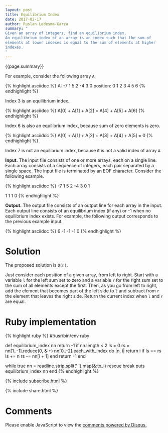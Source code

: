 ```yaml
---
layout: post
title: Equilibrium Index
date: 2017-02-17
author: Ruslan Ledesma-Garza
summary: "
Given an array of integers, find an equilibrium index.
An equilibrium index of an array is an index such that the sum of
elements at lower indexes is equal to the sum of elements at higher
indexes.
"
---
```


{{page.summary}}

For example, consider the following array `A`.

{% highlight asciidoc %}
       A: -7  1  5  2 -4  3  0
position:  0  1  2  3  4  5  6
{% endhighlight %}

Index 3 is an equilibrium index.

{% highlight asciidoc %}
A[0] + A[1] + A[2] = A[4] + A[5] + A[6]
{% endhighlight %}

Index 6 is also an equilibrium index, because sum of zero elements is zero.

{% highlight asciidoc %}
A[0] + A[1] + A[2] + A[3] + A[4] + A[5] = 0
{% endhighlight %}

Index 7 is not an equilibrium index, because it is not a valid index of array `A`.

**Input.**
The input file consists of one or more arrays, each on a single line.
Each array consists of a sequence of integers, each pair separated by
a single space.  The input file is terminated by an EOF
character. Consider the following example.

{% highlight asciidoc %}
-7  1  5  2 -4  3  0
1

1 1
1 0
{% endhighlight %}

**Output.**
The output file consists of an output line for each array in the
input. Each output line consists of an equilibrium index (if any) or
-1 when no equilibrium index exists. For example, the following output
corresponds to the previous example input.

{% highlight asciidoc %}
6
-1
-1
-1
0
{% endhighlight %}

# Solution

The proposed solution is `O(n)`.

Just consider each position of a given array, from left to
right. Start with a variable `l` for the left sum set to zero and a
variable `r` for the right sum set to the sum of all elements except the
first. Then, as you go from left to right, add the element that
becomes part of the left side to `l` and subtract from `r` the element that
leaves the right side. Return the current index when `l` and `r` are equal.

# Ruby implementation

{% highlight ruby %}
#!/usr/bin/env ruby

def equilibrium_index nn
  return -1 if nn.length < 2
  ls = 0
  rs = nn[1..-1].reduce(0, &:+)
  nn[0..-2].each_with_index do |n, i|
    return i if ls == rs
    ls += n
    rs -= nn[i + 1]
  end
  return -1
end

while true
  nn = readline.strip.split(' ').map(&:to_i) rescue break
  puts equilibrium_index nn
end
{% endhighlight %}

{% include subscribe.html %}

{% include share.html %}

# Comments

<div id="disqus_thread"></div>
<script>
    /**
     *  RECOMMENDED CONFIGURATION VARIABLES: EDIT AND UNCOMMENT THE SECTION BELOW TO INSERT DYNAMIC VALUES FROM YOUR PLATFORM OR CMS.
     *  LEARN WHY DEFINING THESE VARIABLES IS IMPORTANT: https://disqus.com/admin/universalcode/#configuration-variables
     */
    var disqus_config = function () {
        this.page.url = 'http://ruslanledesma.com/2017/02/17/equilibrium-index.html';  // Replace PAGE_URL with your page's cbanonical URL variable
        this.page.identifier = '2017-02-17-equilibrium-index'; // Replace PAGE_IDENTIFIER with your page's unique identifier variable
    };
    (function() {  // DON'T EDIT BELOW THIS LINE
        var d = document, s = d.createElement('script');

        s.src = '//definecode.disqus.com/embed.js';

        s.setAttribute('data-timestamp', +new Date());
        (d.head || d.body).appendChild(s);
    })();
</script>
<noscript>Please enable JavaScript to view the <a
        href="https://disqus.com/?ref_noscript"
        rel="nofollow">comments powered by Disqus.</a></noscript>

